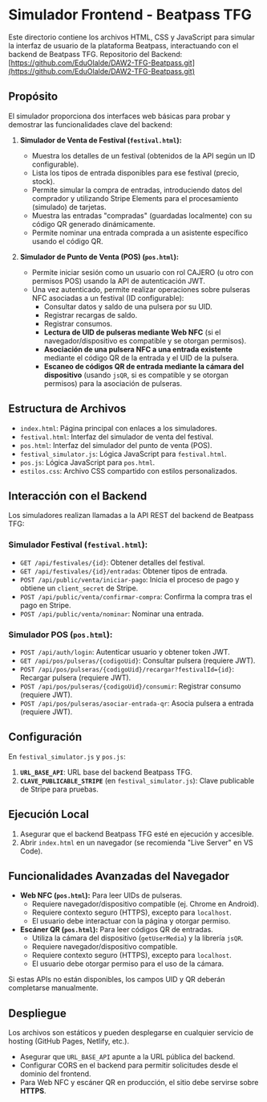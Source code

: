 # Simulador Frontend - Beatpass TFG

Este directorio contiene los archivos HTML, CSS y JavaScript para simular la interfaz de usuario de la plataforma Beatpass, interactuando con el backend de Beatpass TFG.
Repositorio del Backend: [https://github.com/EduOlalde/DAW2-TFG-Beatpass.git](https://github.com/EduOlalde/DAW2-TFG-Beatpass.git)

## Propósito

El simulador proporciona dos interfaces web básicas para probar y demostrar las funcionalidades clave del backend:

1.  **Simulador de Venta de Festival (`festival.html`):**
    * Muestra los detalles de un festival (obtenidos de la API según un ID configurable).
    * Lista los tipos de entrada disponibles para ese festival (precio, stock).
    * Permite simular la compra de entradas, introduciendo datos del comprador y utilizando Stripe Elements para el procesamiento (simulado) de tarjetas.
    * Muestra las entradas "compradas" (guardadas localmente) con su código QR generado dinámicamente.
    * Permite nominar una entrada comprada a un asistente específico usando el código QR.

2.  **Simulador de Punto de Venta (POS) (`pos.html`):**
    * Permite iniciar sesión como un usuario con rol CAJERO (u otro con permisos POS) usando la API de autenticación JWT.
    * Una vez autenticado, permite realizar operaciones sobre pulseras NFC asociadas a un festival (ID configurable):
        * Consultar datos y saldo de una pulsera por su UID.
        * Registrar recargas de saldo.
        * Registrar consumos.
        * **Lectura de UID de pulseras mediante Web NFC** (si el navegador/dispositivo es compatible y se otorgan permisos).
        * **Asociación de una pulsera NFC a una entrada existente** mediante el código QR de la entrada y el UID de la pulsera.
        * **Escaneo de códigos QR de entrada mediante la cámara del dispositivo** (usando `jsQR`, si es compatible y se otorgan permisos) para la asociación de pulseras.

## Estructura de Archivos

* `index.html`: Página principal con enlaces a los simuladores.
* `festival.html`: Interfaz del simulador de venta del festival.
* `pos.html`: Interfaz del simulador del punto de venta (POS).
* `festival_simulator.js`: Lógica JavaScript para `festival.html`.
* `pos.js`: Lógica JavaScript para `pos.html`.
* `estilos.css`: Archivo CSS compartido con estilos personalizados.

## Interacción con el Backend

Los simuladores realizan llamadas a la API REST del backend de Beatpass TFG:

### Simulador Festival (`festival.html`):
* `GET /api/festivales/{id}`: Obtener detalles del festival.
* `GET /api/festivales/{id}/entradas`: Obtener tipos de entrada.
* `POST /api/public/venta/iniciar-pago`: Inicia el proceso de pago y obtiene un `client_secret` de Stripe.
* `POST /api/public/venta/confirmar-compra`: Confirma la compra tras el pago en Stripe.
* `POST /api/public/venta/nominar`: Nominar una entrada.

### Simulador POS (`pos.html`):
* `POST /api/auth/login`: Autenticar usuario y obtener token JWT.
* `GET /api/pos/pulseras/{codigoUid}`: Consultar pulsera (requiere JWT).
* `POST /api/pos/pulseras/{codigoUid}/recargar?festivalId={id}`: Recargar pulsera (requiere JWT).
* `POST /api/pos/pulseras/{codigoUid}/consumir`: Registrar consumo (requiere JWT).
* `POST /api/pos/pulseras/asociar-entrada-qr`: Asocia pulsera a entrada (requiere JWT).

## Configuración

En `festival_simulator.js` y `pos.js`:
1.  **`URL_BASE_API`**: URL base del backend Beatpass TFG.
2.  **`CLAVE_PUBLICABLE_STRIPE`** (en `festival_simulator.js`): Clave publicable de Stripe para pruebas.

## Ejecución Local

1.  Asegurar que el backend Beatpass TFG esté en ejecución y accesible.
2.  Abrir `index.html` en un navegador (se recomienda "Live Server" en VS Code).

## Funcionalidades Avanzadas del Navegador

* **Web NFC (`pos.html`):** Para leer UIDs de pulseras.
    * Requiere navegador/dispositivo compatible (ej. Chrome en Android).
    * Requiere contexto seguro (HTTPS), excepto para `localhost`.
    * El usuario debe interactuar con la página y otorgar permiso.
* **Escáner QR (`pos.html`):** Para leer códigos QR de entradas.
    * Utiliza la cámara del dispositivo (`getUserMedia`) y la librería `jsQR`.
    * Requiere navegador/dispositivo compatible.
    * Requiere contexto seguro (HTTPS), excepto para `localhost`.
    * El usuario debe otorgar permiso para el uso de la cámara.

Si estas APIs no están disponibles, los campos UID y QR deberán completarse manualmente.

## Despliegue

Los archivos son estáticos y pueden desplegarse en cualquier servicio de hosting (GitHub Pages, Netlify, etc.).
* Asegurar que `URL_BASE_API` apunte a la URL pública del backend.
* Configurar CORS en el backend para permitir solicitudes desde el dominio del frontend.
* Para Web NFC y escáner QR en producción, el sitio debe servirse sobre **HTTPS**.

